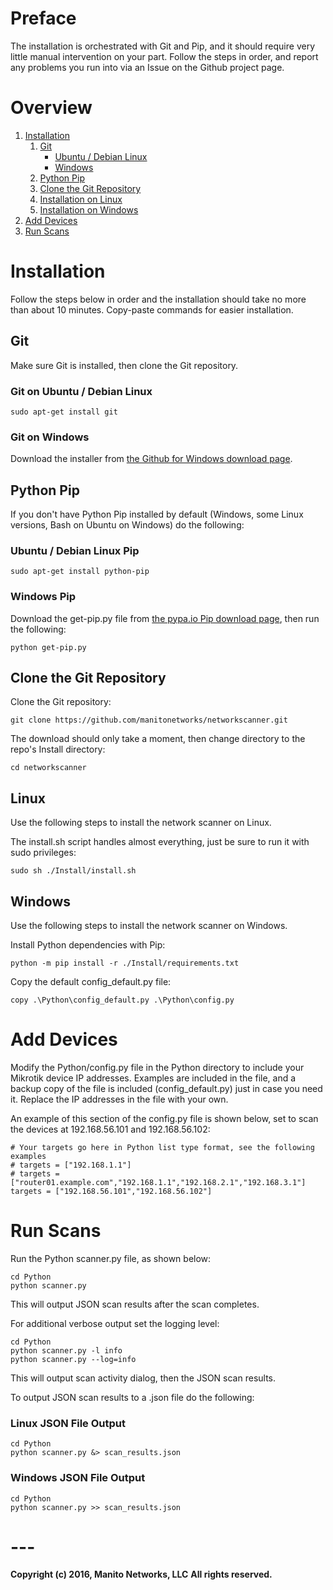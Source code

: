 # Preface
The installation is orchestrated with Git and Pip, and it should require very little manual intervention on your part. Follow the steps in order, and report any problems you run into via an Issue on the Github project page.

# Overview
1. [Installation](#installation)
    1. [Git](#git)
        - [Ubuntu / Debian Linux](#git-on-ubuntu-debian-linux)
        - [Windows](#git-on-windows)
    2. [Python Pip](#python-pip)
    3. [Clone the Git Repository](#clone-the-git-repository)
    4. [Installation on Linux](#linux)
    5. [Installation on Windows](#windows)
2. [Add Devices](#add-devices)
3. [Run Scans](#run-scans)

# Installation
Follow the steps below in order and the installation should take no more than about 10 minutes. Copy-paste commands for easier installation.

## Git
Make sure Git is installed, then clone the Git repository.

### Git on Ubuntu / Debian Linux
```
sudo apt-get install git
```

### Git on Windows
Download the installer from [the Github for Windows download page](https://git-for-windows.github.io/).

## Python Pip
If you don't have Python Pip installed by default (Windows, some Linux versions, Bash on Ubuntu on Windows) do the following:

### Ubuntu / Debian Linux Pip
```
sudo apt-get install python-pip
```

### Windows Pip
Download the get-pip.py file from [the pypa.io Pip download page](https://pip.pypa.io/en/stable/installing/), then run the following:
```
python get-pip.py
```

## Clone the Git Repository
Clone the Git repository:
```
git clone https://github.com/manitonetworks/networkscanner.git
```

The download should only take a moment, then change directory to the repo's Install directory:
```
cd networkscanner
```

## Linux
Use the following steps to install the network scanner on Linux.

The install.sh script handles almost everything, just be sure to run it with sudo privileges:
```
sudo sh ./Install/install.sh
```

## Windows
Use the following steps to install the network scanner on Windows.

Install Python dependencies with Pip:
```
python -m pip install -r ./Install/requirements.txt
```

Copy the default config_default.py file:
```
copy .\Python\config_default.py .\Python\config.py
```

# Add Devices
Modify the Python/config.py file in the Python directory to include your Mikrotik device IP addresses. Examples are included in the file, and a backup copy of the file is included (config_default.py) just in case you need it. Replace the IP addresses in the file with your own.

An example of this section of the config.py file is shown below, set to scan the devices at 192.168.56.101 and 192.168.56.102:
```
# Your targets go here in Python list type format, see the following examples
# targets = ["192.168.1.1"]
# targets = ["router01.example.com","192.168.1.1","192.168.2.1","192.168.3.1"]
targets = ["192.168.56.101","192.168.56.102"]
```

# Run Scans
Run the Python scanner.py file, as shown below:
```
cd Python
python scanner.py
```
This will output JSON scan results after the scan completes.

For additional verbose output set the logging level:
```
cd Python
python scanner.py -l info
python scanner.py --log=info
```
This will output scan activity dialog, then the JSON scan results.

To output JSON scan results to a .json file do the following:

### Linux JSON File Output
```
cd Python
python scanner.py &> scan_results.json
```

### Windows JSON File Output
```
cd Python
python scanner.py >> scan_results.json
```

# ---
**Copyright (c) 2016, Manito Networks, LLC**
**All rights reserved.**